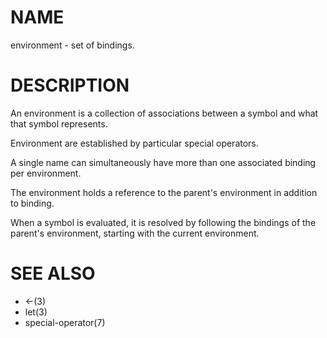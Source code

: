 # NAME
environment - set of bindings.

# DESCRIPTION
An environment is a collection of associations between a symbol and what that symbol represents.

Environment are established by particular special operators.

A single name can simultaneously have more than one associated binding per environment.

The environment holds a reference to the parent's environment in addition to binding.

When a symbol is evaluated, it is resolved by following the bindings of the parent's environment, starting with the current environment.

# SEE ALSO
- <-(3)
- let(3)
- special-operator(7)

